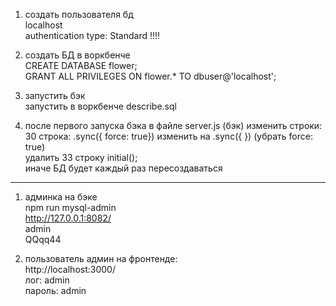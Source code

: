 1. создать пользователя бд     
  localhost  
  authentication type: Standard !!!!

2. создать БД в воркбенче  
  CREATE DATABASE flower;  
  GRANT ALL PRIVILEGES ON flower.* TO dbuser@'localhost';  

3. запустить бэк  
  запустить в воркбенче describe.sql  
 
4. после первого запуска бэка в файле server.js (бэк)  изменить строки:  
  30 строка: .sync({ force: true}) изменить на  .sync({ })    (убрать force: true)  
  удалить 33 строку  initial();   
  иначе БД будет каждый раз пересоздаваться

______________________________

1. админка на бэке  
  npm run mysql-admin  
  http://127.0.0.1:8082/  
  admin  
  QQqq44 

2. пользователь админ на фронтенде:  
  http://localhost:3000/  
  лог: admin  
  пароль: admin  
